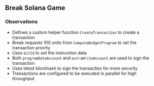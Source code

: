 ## Break Solana Game 

### Observations

- Defines a custom helper function `CreateTransaction` to create a transaction
- Break requests 100 units from `ComputeBudgetProgram` to set the transaction priority
- Uses `bitId` to set the instruction data
- Both `programDataAccount` and `extraWriteAccount` are used to sign the transaction
- Uses latest blockhash to sign the transaction for more security
- Transactions are configured to be executed in parallel for high throughput
